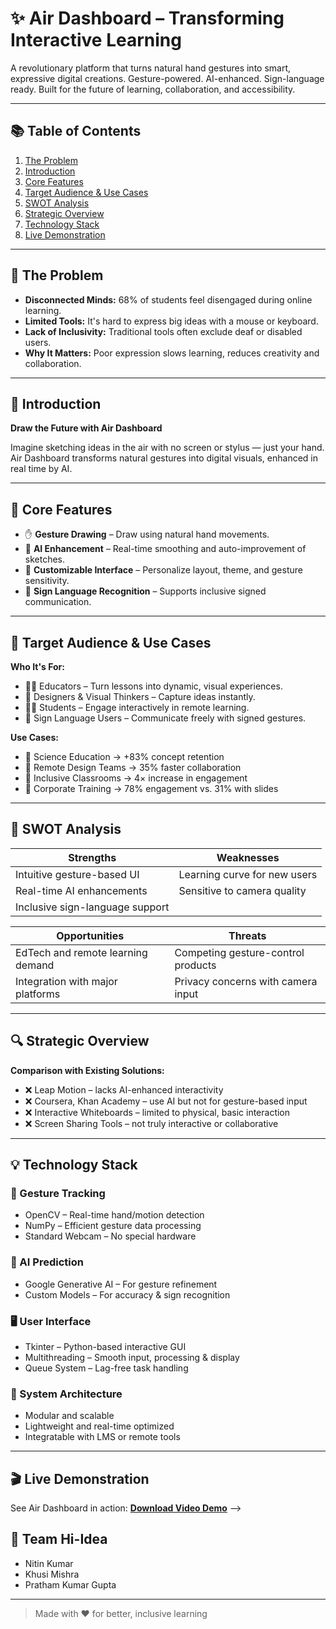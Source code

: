 # ✨ Air Dashboard – Transforming Interactive Learning

A revolutionary platform that turns natural hand gestures into smart, expressive digital creations. Gesture-powered. AI-enhanced. Sign-language ready. Built for the future of learning, collaboration, and accessibility.

---

## 📚 Table of Contents

1. [The Problem](#the-problem)
2. [Introduction](#introduction)
3. [Core Features](#core-features)
4. [Target Audience & Use Cases](#target-audience--use-cases)
5. [SWOT Analysis](#swot-analysis)
6. [Strategic Overview](#strategic-overview)
7. [Technology Stack](#technology-stack)
8. [Live Demonstration](#live-demonstration)

---

## 🧠 The Problem

- **Disconnected Minds:** 68% of students feel disengaged during online learning.
- **Limited Tools:** It's hard to express big ideas with a mouse or keyboard.
- **Lack of Inclusivity:** Traditional tools often exclude deaf or disabled users.
- **Why It Matters:** Poor expression slows learning, reduces creativity and collaboration.

---

## 🌟 Introduction

**Draw the Future with Air Dashboard**

Imagine sketching ideas in the air with no screen or stylus — just your hand.  
Air Dashboard transforms natural gestures into digital visuals, enhanced in real time by AI.

---

## 🚀 Core Features

- ✋ **Gesture Drawing** – Draw using natural hand movements.
- 🤖 **AI Enhancement** – Real-time smoothing and auto-improvement of sketches.
- 🎨 **Customizable Interface** – Personalize layout, theme, and gesture sensitivity.
- 🧏 **Sign Language Recognition** – Supports inclusive signed communication.

---

## 🎯 Target Audience & Use Cases

**Who It's For:**

- 🧑‍🏫 Educators – Turn lessons into dynamic, visual experiences.
- 🎨 Designers & Visual Thinkers – Capture ideas instantly.
- 👩‍🎓 Students – Engage interactively in remote learning.
- 🧏 Sign Language Users – Communicate freely with signed gestures.

**Use Cases:**

- 🧪 Science Education → +83% concept retention
- 🎨 Remote Design Teams → 35% faster collaboration
- 🧏 Inclusive Classrooms → 4× increase in engagement
- 🏢 Corporate Training → 78% engagement vs. 31% with slides
---

## 🧩 SWOT Analysis

| Strengths | Weaknesses |
|----------|------------|
| Intuitive gesture-based UI | Learning curve for new users |
| Real-time AI enhancements | Sensitive to camera quality |
| Inclusive sign-language support | |

| Opportunities | Threats |
|--------------|---------|
| EdTech and remote learning demand | Competing gesture-control products |
| Integration with major platforms | Privacy concerns with camera input |

---

## 🔍 Strategic Overview

**Comparison with Existing Solutions:**

- ❌ Leap Motion – lacks AI-enhanced interactivity  
- ❌ Coursera, Khan Academy – use AI but not for gesture-based input  
- ❌ Interactive Whiteboards – limited to physical, basic interaction  
- ❌ Screen Sharing Tools – not truly interactive or collaborative

---

## 💡 Technology Stack

### 🎥 Gesture Tracking
- OpenCV – Real-time hand/motion detection
- NumPy – Efficient gesture data processing
- Standard Webcam – No special hardware

### 🧠 AI Prediction
- Google Generative AI – For gesture refinement
- Custom Models – For accuracy & sign recognition

### 🖥 User Interface
- Tkinter – Python-based interactive GUI
- Multithreading – Smooth input, processing & display
- Queue System – Lag-free task handling

### 🧱 System Architecture
- Modular and scalable
- Lightweight and real-time optimized
- Integratable with LMS or remote tools

---

## 🎬 Live Demonstration

See Air Dashboard in action: **[Download Video Demo](demo.mp4)** -->



## 👥 Team Hi-Idea

- Nitin Kumar  
- Khusi Mishra  
- Pratham Kumar Gupta  

---

> Made with ❤️ for better, inclusive learning
